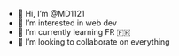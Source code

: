 - 👋 Hi, I’m @MD1121
- 👀 I’m interested in web dev
- 🌱 I’m currently learning FR 🇫🇷 
- 💞️ I’m looking to collaborate on everything 

<!---
MD1121/MD1121 is a ✨ special ✨ repository because its `README.md` (this file) appears on your GitHub profile.
You can click the Preview link to take a look at your changes.
--->
